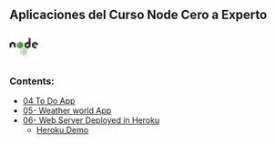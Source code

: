 ## Aplicaciones del Curso Node Cero a Experto 

<img src="https://raw.githubusercontent.com/devicons/devicon/master/icons/nodejs/nodejs-original-wordmark.svg" alt="nodejs" width="50" height="50" />


### Contents:
- [04 To Do App](https://github.com/minoveaz/nodemaster/tree/master/04-to-do)
- [05- Weather world App](https://github.com/minoveaz/nodemaster/tree/master/05-weather-world)
- [06- Web Server Deployed in Heroku](https://github.com/minoveaz/nodemaster/tree/master/06-webserver)
    - [Heroku Demo](https://minoveaz-nodepage.herokuapp.com/)
